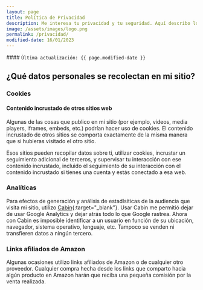 ```yaml
---
layout: page
title: Política de Privacidad
description: Me interesa tu privacidad y tu seguridad. Aquí describo lo que se recolecta en mi sitio web.
image: /assets/images/logo.png
permalink: /privacidad/
modified-date: 16/01/2023
---
```


<div class="card last-updated my-3 text-center">
<div class="card-body rounded">
#### <code>Última actualización: {{ page.modified-date }}</code>
</div>
</div>

## ¿Qué datos personales se recolectan en mi sitio?

### Cookies

#### Contenido incrustado de otros sitios web
Algunas de las cosas que publico en mi sitio (por ejemplo, videos, media players, iframes, embeds, etc.) podrían hacer uso de cookies. El contenido incrustado de otros sitios se comporta exactamente de la misma manera que si hubieras visitado el otro sitio.

Esos sitios pueden recopilar datos sobre ti, utilizar cookies, incrustar un seguimiento adicional de terceros, y supervisar tu interacción con ese contenido incrustado, incluido el seguimiento de su interacción con el contenido incrustado si tienes una cuenta y estás conectado a esa web.

### Analíticas
Para efectos de generación y análisis de estadísiticas de la audiencia que visita mi sitio, utilizo [Cabin][1]{:target="_blank"}. Usar Cabin me permitió dejar de usar Google Analytics y dejar atrás todo lo que Google rastrea. Ahora con Cabin es imposible identificar a un usuario en función de su ubicación, navegador, sistema operativo, lenguaje, etc. Tampoco se venden ni transfieren datos a ningún tercero.

### Links afiliados de Amazon
Algunas ocasiones utilizo links afiliados de Amazon o de cualquier otro proveedor. Cualquier compra hecha desde los links que comparto hacia algún producto en Amazon harán que reciba una pequeña comisión por la venta realizada.

[1]: https://withcabin.com/